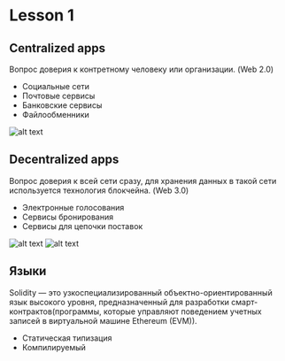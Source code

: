 # Lesson 1

## Centralized apps 
  Вопрос доверия к контретному человеку или организации. (Web 2.0)
+ Социальные сети
+ Почтовые сервисы
+ Банковские сервисы
+ Файлообменники

![alt text](https://im.wampi.ru/2023/01/26/Web2.0.png "Два примера реализации Web3")

## Decentralized apps
  Вопрос доверия к всей сети сразу, для хранения данных в такой сети используется технология блокчейна. (Web 3.0)
+ Электронные голосования
+ Сервисы бронирования
+ Сервисы для цепочки поставок

![alt text](https://www.cloudcredential.org/wp-content/uploads/2020/03/Screenshot-2020-03-25-at-09.34.29.png "Добавления транзакции в блок, а блока в саму цепочку блоков, после подтверждения валидаторами сети")
![alt text](https://ie.wampi.ru/2023/01/26/Web3.0.png "Два примера реализации Web3")

## Языки
Solidity — это узкоспециализированный объектно-ориентированный язык высокого уровня, предназначенный для разработки смарт-контрактов(программы, которые управляют поведением учетных записей в виртуальной машине Ethereum (EVM)). 
+ Статическая типизация
+ Компилируемый

